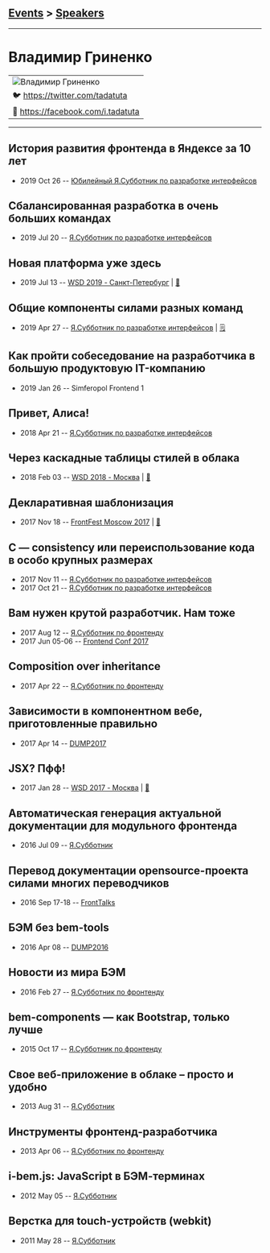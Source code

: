 ## [Events](../README.md) > [Speakers](../speakers.md)
---

# Владимир Гриненко

| |
| --- |
| ![Владимир Гриненко](https://avatars.io/twitter/tadatuta/large)
| :bird:  [https:&#x2F;&#x2F;twitter.com&#x2F;tadatuta](https://twitter.com/tadatuta)
| :blue_book:  [https:&#x2F;&#x2F;facebook.com&#x2F;i.tadatuta](https://facebook.com/i.tadatuta)

---
## История развития фронтенда в Яндексе за 10 лет
- 2019 Oct 26 -- [Юбилейный Я.Субботник по разработке интерфейсов](https://www.youtube.com/watch?v=CKbOHn1lJWw&t=713s)    
## Сбалансированная разработка в очень больших командах
- 2019 Jul 20 -- [Я.Субботник по разработке интерфейсов](https://events.yandex.ru/lib/talks/7516/)    
## Новая платформа уже здесь
- 2019 Jul 13 -- [WSD 2019 - Санкт-Петербург](https://www.youtube.com/watch?v=_0psqory6rk&t=22983s)  | [:notebook:](https://wsd.events/2019/07/13/pres/new-platform.pdf)  
## Общие компоненты силами разных команд
- 2019 Apr 27 -- [Я.Субботник по разработке интерфейсов](https://events.yandex.ru/lib/talks/7251/)    | [:spiral_notepad:](https://habr.com/ru/company/yandex/blog/460811/)
## Как пройти собеседование на разработчика в большую продуктовую IT-компанию
- 2019 Jan 26 -- Simferopol Frontend 1    
## Привет, Алиса!
- 2018 Apr 21 -- [Я.Субботник по разработке интерфейсов](https://events.yandex.ru/lib/talks/5737/)    
## Через каскадные таблицы стилей в облака
- 2018 Feb 03 -- [WSD 2018 - Москва](https://www.youtube.com/watch?v=3Q0jf-8UsWE)  | [:notebook:](https://wsd.events/2018/02/03/pres/css-to-docker.pdf)  
## Декларативная шаблонизация
- 2017 Nov 18 -- [FrontFest Moscow 2017](https://youtu.be/eFXkgRMynbA)  | [:notebook:](https://speakerdeck.com/frontfest/vladimir-grinienko)  
## C — consistency или переиспользование кода в особо крупных размерах
- 2017 Nov 11 -- [Я.Субботник по разработке интерфейсов](https://events.yandex.ru/lib/talks/5206/)    
- 2017 Oct 21 -- [Я.Субботник по разработке интерфейсов](https://events.yandex.ru/lib/talks/5130/)    
## Вам нужен крутой разработчик. Нам тоже
- 2017 Aug 12 -- [Я.Субботник по фронтенду](https://events.yandex.ru/lib/talks/4838/)    
- 2017 Jun 05-06 -- [Frontend Conf 2017](https://www.youtube.com/watch?v=MA4FW8ruoT8)    
## Сomposition over inheritance
- 2017 Apr 22 -- [Я.Субботник по фронтенду](https://events.yandex.ru/lib/talks/4567/)    
## Зависимости в компонентном вебе, приготовленные правильно
- 2017 Apr 14 -- [DUMP2017](https://www.youtube.com/watch?v=uXZfcfVlRso)    
## JSX? Пфф!
- 2017 Jan 28 -- [WSD 2017 - Москва](https://www.youtube.com/watch?v=sn-H4r6x-Cw)  | [:notebook:](https://wsd.events/2017/01/28/pres/jsx-pff.pdf)  
## Автоматическая генерация актуальной документации для модульного фронтенда
- 2016 Jul 09 -- [Я.Субботник](https://events.yandex.ru/lib/talks/3686/)    
## Перевод документации opensource-проекта силами многих переводчиков
- 2016 Sep 17-18 -- [FrontTalks](https://events.yandex.ru/lib/talks/3919/)    
## БЭМ без bem-tools
- 2016 Apr 08 -- [DUMP2016](https://www.youtube.com/watch?v=crw46fuxz38)    
## Новости из мира БЭМ
- 2016 Feb 27 -- [Я.Субботник по фронтенду](https://events.yandex.ru/lib/talks/3352/)    
## bem-components — как Bootstrap, только лучше
- 2015 Oct 17 -- [Я.Субботник по фронтенду](https://events.yandex.ru/lib/talks/3205/)    
## Свое веб-приложение в облаке – просто и удобно
- 2013 Aug 31 -- [Я.Субботник](https://events.yandex.ru/lib/talks/1049/)    
## Инструменты фронтенд-разработчика
- 2013 Apr 06 -- [Я.Субботник по фронтенду](https://events.yandex.ru/lib/talks/895/)    
## i-bem.js: JavaScript в БЭМ-терминах
- 2012 May 05 -- [Я.Субботник](https://events.yandex.ru/lib/talks/120/)    
## Верстка для touch-устройств (webkit)
- 2011 May 28 -- [Я.Субботник](https://events.yandex.ru/lib/talks/240/)    
